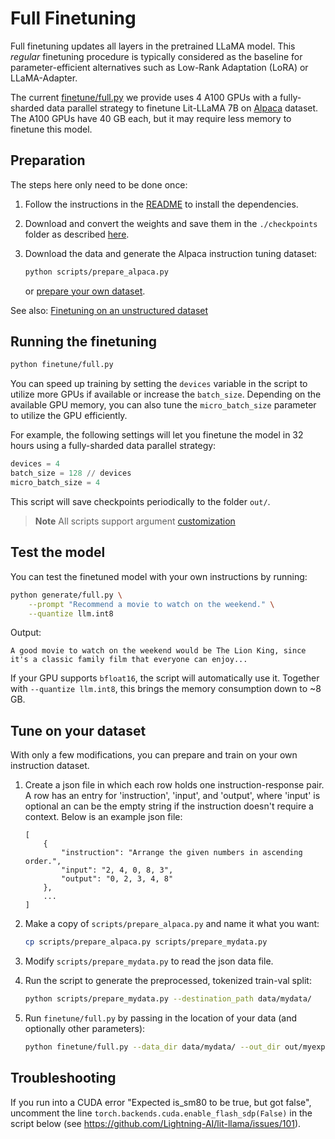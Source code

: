 # Full Finetuning

Full finetuning updates all layers in the pretrained LLaMA model. This *regular* finetuning procedure is typically considered as the baseline for parameter-efficient alternatives such as Low-Rank Adaptation (LoRA) or LLaMA-Adapter.

The current  [finetune/full.py](../finetune/full.py) we provide uses 4 A100 GPUs with a fully-sharded data parallel strategy to finetune Lit-LLaMA 7B on [Alpaca](https://github.com/tatsu-lab/stanford_alpaca) dataset. The A100 GPUs have 40 GB each, but it may require less memory to finetune this model.



## Preparation

The steps here only need to be done once:

1. Follow the instructions in the [README](README.md) to install the dependencies.

2. Download and convert the weights and save them in the `./checkpoints` folder as described [here](download_weights.md).

4. Download the data and generate the Alpaca instruction tuning dataset:

   ```bash
   python scripts/prepare_alpaca.py
   ```

   or [prepare your own dataset](#tune-on-your-own-dataset).

See also: [Finetuning on an unstructured dataset](unstructured_dataset.md)

## Running the finetuning

```bash
python finetune/full.py
```


You can speed up training by setting the `devices` variable in the script to utilize more GPUs if available or increase the `batch_size`.
Depending on the available GPU memory, you can also tune the `micro_batch_size` parameter to utilize the GPU efficiently.

For example, the following settings will let you finetune the model in 32 hours using a fully-sharded data parallel strategy:
```python
devices = 4
batch_size = 128 // devices
micro_batch_size = 4
```

This script will save checkpoints periodically to the folder `out/`.

> **Note**
> All scripts support argument [customization](customize_paths.md)

## Test the model

You can test the finetuned model with your own instructions by running:

```bash
python generate/full.py \
    --prompt "Recommend a movie to watch on the weekend." \
    --quantize llm.int8
```
Output:
```
A good movie to watch on the weekend would be The Lion King, since it's a classic family film that everyone can enjoy...
```
If your GPU supports `bfloat16`, the script will automatically use it. Together with `--quantize llm.int8`, this brings the memory consumption down to ~8 GB.

## Tune on your dataset

With only a few modifications, you can prepare and train on your own instruction dataset.

1. Create a json file in which each row holds one instruction-response pair. 
   A row has an entry for 'instruction', 'input', and 'output', where 'input' is optional an can be 
   the empty string if the instruction doesn't require a context. Below is an example json file:

    ```
    [
        {
            "instruction": "Arrange the given numbers in ascending order.",
            "input": "2, 4, 0, 8, 3",
            "output": "0, 2, 3, 4, 8"
        },
        ...
    ]
    ```

2. Make a copy of `scripts/prepare_alpaca.py` and name it what you want:

    ```bash
    cp scripts/prepare_alpaca.py scripts/prepare_mydata.py
    ```

3. Modify `scripts/prepare_mydata.py` to read the json data file.
4. Run the script to generate the preprocessed, tokenized train-val split:

    ```bash
    python scripts/prepare_mydata.py --destination_path data/mydata/
    ```

5. Run `finetune/full.py` by passing in the location of your data (and optionally other parameters):
   
    ```bash
    python finetune/full.py --data_dir data/mydata/ --out_dir out/myexperiment
    ```


## Troubleshooting

If you run into a CUDA error "Expected is_sm80 to be true, but got false", uncomment the line
`torch.backends.cuda.enable_flash_sdp(False)` in the script below (see https://github.com/Lightning-AI/lit-llama/issues/101).
